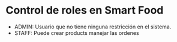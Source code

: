 # Control de roles en Smart Food

-  ADMIN: Usuario que no tiene ninguna restricción en el sistema.
-  STAFF: Puede crear products manejar las ordenes
  